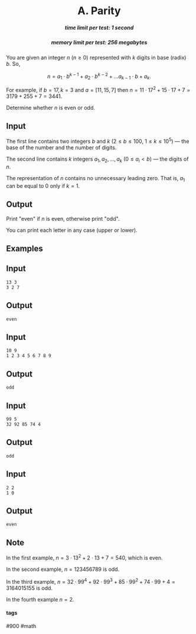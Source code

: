 <h1 style='text-align: center;'> A. Parity</h1>

<h5 style='text-align: center;'>time limit per test: 1 second</h5>
<h5 style='text-align: center;'>memory limit per test: 256 megabytes</h5>

You are given an integer $n$ ($n \ge 0$) represented with $k$ digits in base (radix) $b$. So,

$$n = a_1 \cdot b^{k-1} + a_2 \cdot b^{k-2} + \ldots a_{k-1} \cdot b + a_k.$$

For example, if $b=17, k=3$ and $a=[11, 15, 7]$ then $n=11\cdot17^2+15\cdot17+7=3179+255+7=3441$.

Determine whether $n$ is even or odd.

## Input

The first line contains two integers $b$ and $k$ ($2\le b\le 100$, $1\le k\le 10^5$) — the base of the number and the number of digits.

The second line contains $k$ integers $a_1, a_2, \ldots, a_k$ ($0\le a_i < b$) — the digits of $n$.

The representation of $n$ contains no unnecessary leading zero. That is, $a_1$ can be equal to $0$ only if $k = 1$.

## Output

Print "even" if $n$ is even, otherwise print "odd".

You can print each letter in any case (upper or lower).

## Examples

## Input


```
13 3  
3 2 7  

```
## Output


```
even  

```
## Input


```
10 9  
1 2 3 4 5 6 7 8 9  

```
## Output


```
odd  

```
## Input


```
99 5  
32 92 85 74 4  

```
## Output


```
odd  

```
## Input


```
2 2  
1 0  

```
## Output


```
even  

```
## Note

In the first example, $n = 3 \cdot 13^2 + 2 \cdot 13 + 7 = 540$, which is even.

In the second example, $n = 123456789$ is odd.

In the third example, $n = 32 \cdot 99^4 + 92 \cdot 99^3 + 85 \cdot 99^2 + 74 \cdot 99 + 4 = 3164015155$ is odd.

In the fourth example $n = 2$.



#### tags 

#900 #math 